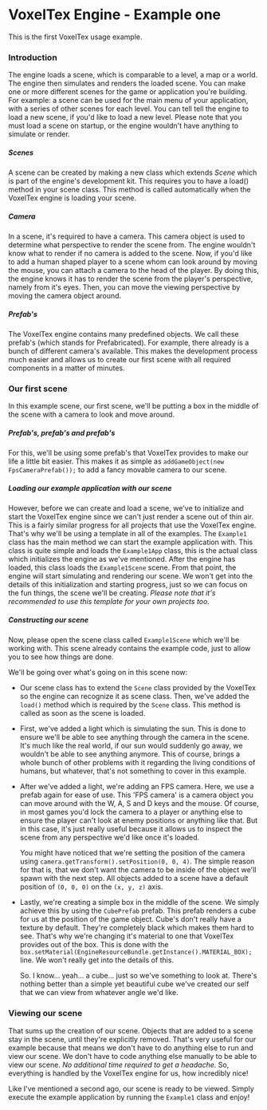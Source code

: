 # VoxelTex Engine - Example one
This is the first VoxelTex usage example.



### Introduction
The engine loads a scene, which is comparable to a level, a map or a world. The engine then simulates and renders the
loaded scene. You can make one or more different scenes for the game or application you're building.
For example: a scene can be used for the main menu of your application, with a series of other scenes for each level.
You can tell tell the engine to load a new scene, if you'd like to load a new level.
Please note that you must load a scene on startup, or the engine wouldn't have anything to simulate or render.

##### Scenes
A scene can be created by making a new class which extends _Scene_ which is part of the engine's
development kit. This requires you to have a load() method in your scene class. This method is called automatically
when the VoxelTex engine is loading your scene.

##### Camera
In a scene, it's required to have a camera. This camera object is used to determine what perspective to render the scene from.
The engine wouldn't know what to render if no camera is added to the scene.
Now, if you'd like to add a human shaped player to a scene whom can look around by moving the mouse,
you can attach a camera to the head of the player.
By doing this, the engine knows it has to render the scene from the player's perspective, namely from it's eyes.
Then, you can move the viewing perspective by moving the camera object around.

##### Prefab's
The VoxelTex engine contains many predefined objects. We call these prefab's (which stands for Prefabricated).
For example, there already is a bunch of different camera's available.
This makes the development process much easier and allows us to create our first scene with all required components in a matter of minutes.



### Our first scene
In this example scene, our first scene, we'll be putting a box in the middle of the scene with a camera to look and move around.

##### Prefab's, prefab's and prefab's
For this, we'll be using some prefab's that VoxelTex provides to make our life a little bit easier.
This makes it as simple as `addGameObject(new FpsCameraPrefab());` to add a fancy movable camera to our scene.

##### Loading our example application with our scene
However, before we can create and load a scene, we've to initialize and start the VoxelTex engine since we can't just render a scene out of thin air.
This is a fairly similar progress for all projects that use the VoxelTex engine.
That's why we'll be using a template in all of the examples.
The `Example1` class has the main method we can start the example application with.
This class is quite simple and loads the `Example1App` class, this is the actual class which initializes the engine as we've mentioned.
After the engine has loaded, this class loads the `Example1Scene` scene.
From that point, the engine will start simulating and rendering our scene.
We won't get into the details of this initialization and starting progress, just so we can focus on the fun things, the scene we'll be creating.
_Please note that it's recommended to use this template for your own projects too._

##### Constructing our scene
Now, please open the scene class called `Example1Scene` which we'll be working with.
This scene already contains the example code, just to allow you to see how things are done.

We'll be going over what's going on in this scene now:

* Our scene class has to extend the `Scene` class provided by the VoxelTex so the engine can recognize it as scene class.
  Then, we've added the `load()` method which is required by the `Scene` class. This method is called as soon as the scene is loaded.
* First, we've added a light which is simulating the sun.
  This is done to ensure we'll be able to see anything through the camera in the scene.
  It's much like the real world, if our sun would suddenly go away, we wouldn't be able to see anything anymore.
  This of course, brings a whole bunch of other problems with it regarding the living conditions of humans,
  but whatever, that's not something to cover in this example.
* After we've added a light, we're adding an FPS camera. Here, we use a prefab again for ease of use.
  This 'FPS camera' is a camera object you can move around with the W, A, S and D keys and the mouse.
  Of course, in most games you'd lock the camera to a player or anything else to ensure the player can't look at enemy positions or anything like that.
  But in this case, it's just really useful because it allows us to inspect the scene from any perspective we'd like once it's loaded.

  You might have noticed that we're setting the position of the camera using `camera.getTransform().setPosition(0, 0, 4)`.
  The simple reason for that is, that we don't want the camera to be inside of the object we'll spawn with the next step.
  All objects added to a scene have a default position of `(0, 0, 0)` on the `(x, y, z)` axis.
* Lastly, we're creating a simple box in the middle of the scene.
  We simply achieve this by using the `CubePrefab` prefab. This prefab renders a cube for us at the position of the game object.
  Cube's don't really have a texture by default. They're completely black which makes them hard to see.
  That's why we're changing it's material to one that VoxelTex provides out of the box. This is done with the
  `box.setMaterial(EngineResourceBundle.getInstance().MATERIAL_BOX);` line. We won't really get into the details of this.

  So. I know... yeah... a cube... just so we've something to look at.
  There's nothing better than a simple yet beautiful cube we've created our self that we can view from whatever angle we'd like.



### Viewing our scene
That sums up the creation of our scene. Objects that are added to a scene stay in the scene, until they're explicitly removed.
That's very useful for our example because that means we don't have to do anything else to run and view our scene.
We don't have to code anything else manually to be able to view our scene. _No additional time required to get a headache._
So, everything is handled by the VoxelTex engine for us, how incredibly nice!

Like I've mentioned a second ago, our scene is ready to be viewed. Simply execute the example application by running the `Example1` class and enjoy!